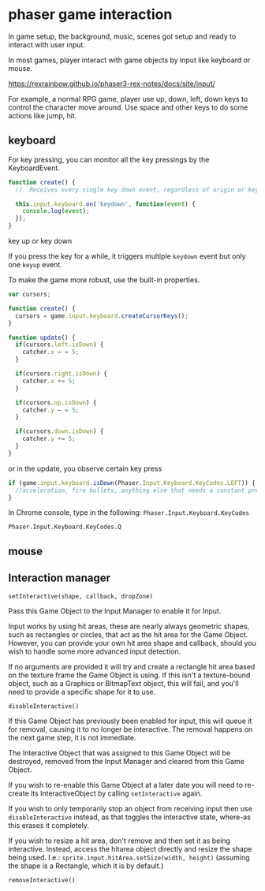 # phaser game interaction

In game setup, the background, music, scenes got setup and ready to interact with user input.

In most games, player interact with game objects by input like keyboard or mouse.

<https://rexrainbow.github.io/phaser3-rex-notes/docs/site/input/>

For example, a normal RPG game, player use up, down, left, down keys to control the character move around. Use space and other keys to do some actions like jump, hit.

## keyboard

For key pressing, you can monitor all the key pressings by the KeyboardEvent.

```js
function create() {
  //  Receives every single key down event, regardless of origin or key

  this.input.keyboard.on('keydown', function(event) {
    console.log(event);
  });
}
```

key up or key down

If you press the key for a while, it triggers multiple `keydown` event but only one `keyup` event.

To make the game more robust, use the built-in properties.

```js
var cursors;

function create() {
  cursors = game.input.keyboard.createCursorKeys();
}

function update() {
  if(cursors.left.isDown) {
    catcher.x – = 5;
  }

  if(cursors.right.isDown) {
    catcher.x += 5;
  }

  if(cursors.up.isDown) {
    catcher.y – = 5;
  }

  if(cursors.down.isDown) {
    catcher.y += 5;
  }
}

```

or in the update, you observe certain key press

```js
if (game.input.keyboard.isDown(Phaser.Input.Keyboard.KeyCodes.LEFT)) {
  //acceleration, fire bullets, anything else that needs a constant press
}
```

In Chrome console, type in the following: `Phaser.Input.Keyboard.KeyCodes`

`Phaser.Input.Keyboard.KeyCodes.Q`

## mouse

## Interaction manager

`setInteractive(shape, callback, dropZone)`

Pass this Game Object to the Input Manager to enable it for Input.

Input works by using hit areas, these are nearly always geometric shapes, such as rectangles or circles, that act as the hit area for the Game Object. However, you can provide your own hit area shape and callback, should you wish to handle some more advanced input detection.

If no arguments are provided it will try and create a rectangle hit area based on the texture frame the Game Object is using. If this isn't a texture-bound object, such as a Graphics or BitmapText object, this will fail, and you'll need to provide a specific shape for it to use.

`disableInteractive()`

If this Game Object has previously been enabled for input, this will queue it for removal, causing it to no longer be interactive. The removal happens on the next game step, it is not immediate.

The Interactive Object that was assigned to this Game Object will be destroyed, removed from the Input Manager and cleared from this Game Object.

If you wish to re-enable this Game Object at a later date you will need to re-create its InteractiveObject by calling `setInteractive` again.

If you wish to only temporarily stop an object from receiving input then use `disableInteractive` instead, as that toggles the interactive state, where-as this erases it completely.

If you wish to resize a hit area, don't remove and then set it as being interactive. Instead, access the hitarea object directly and resize the shape being used. I.e.: `sprite.input.hitArea.setSize(width, height)` (assuming the shape is a Rectangle, which it is by default.)

`removeInteractive()`
